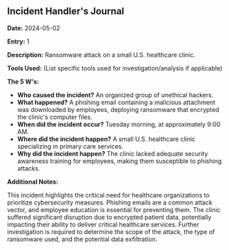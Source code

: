 ## Incident Handler's Journal

**Date:** 2024-05-02

**Entry:** 1

**Description:** Ransomware attack on a small U.S. healthcare clinic.

**Tools Used:** (List specific tools used for investigation/analysis if applicable)

**The 5 W's:**

* **Who caused the incident?** An organized group of unethical hackers.
* **What happened?** A phishing email containing a malicious attachment was downloaded by employees, deploying ransomware that encrypted the clinic's computer files.
* **When did the incident occur?** Tuesday morning, at approximately 9:00 AM.
* **Where did the incident happen?** A small U.S. healthcare clinic specializing in primary care services.
* **Why did the incident happen?** The clinic lacked adequate security awareness training for employees, making them susceptible to phishing attacks.

**Additional Notes:**

This incident highlights the critical need for healthcare organizations to prioritize cybersecurity measures. Phishing emails are a common attack vector, and employee education is essential for preventing them. The clinic suffered significant disruption due to encrypted patient data, potentially impacting their ability to deliver critical healthcare services. Further investigation is required to determine the scope of the attack, the type of ransomware used, and the potential data exfiltration.
